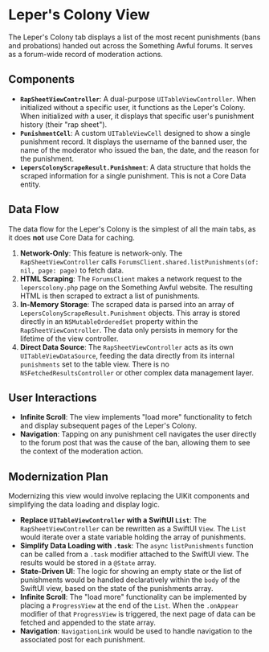 # Leper's Colony View

The Leper's Colony tab displays a list of the most recent punishments (bans and probations) handed out across the Something Awful forums. It serves as a forum-wide record of moderation actions.

## Components

- **`RapSheetViewController`**: A dual-purpose `UITableViewController`. When initialized without a specific user, it functions as the Leper's Colony. When initialized *with* a user, it displays that specific user's punishment history (their "rap sheet").
- **`PunishmentCell`**: A custom `UITableViewCell` designed to show a single punishment record. It displays the username of the banned user, the name of the moderator who issued the ban, the date, and the reason for the punishment.
- **`LepersColonyScrapeResult.Punishment`**: A data structure that holds the scraped information for a single punishment. This is not a Core Data entity.

## Data Flow

The data flow for the Leper's Colony is the simplest of all the main tabs, as it does **not** use Core Data for caching.

1.  **Network-Only**: This feature is network-only. The `RapSheetViewController` calls `ForumsClient.shared.listPunishments(of: nil, page: page)` to fetch data.
2.  **HTML Scraping**: The `ForumsClient` makes a network request to the `leperscolony.php` page on the Something Awful website. The resulting HTML is then scraped to extract a list of punishments.
3.  **In-Memory Storage**: The scraped data is parsed into an array of `LepersColonyScrapeResult.Punishment` objects. This array is stored directly in an `NSMutableOrderedSet` property within the `RapSheetViewController`. The data only persists in memory for the lifetime of the view controller.
4.  **Direct Data Source**: The `RapSheetViewController` acts as its own `UITableViewDataSource`, feeding the data directly from its internal `punishments` set to the table view. There is no `NSFetchedResultsController` or other complex data management layer.

## User Interactions

- **Infinite Scroll**: The view implements "load more" functionality to fetch and display subsequent pages of the Leper's Colony.
- **Navigation**: Tapping on any punishment cell navigates the user directly to the forum post that was the cause of the ban, allowing them to see the context of the moderation action.

## Modernization Plan

Modernizing this view would involve replacing the UIKit components and simplifying the data loading and display logic.

- **Replace `UITableViewController` with a SwiftUI `List`**: The `RapSheetViewController` can be rewritten as a SwiftUI `View`. The `List` would iterate over a state variable holding the array of punishments.
- **Simplify Data Loading with `.task`**: The `async` `listPunishments` function can be called from a `.task` modifier attached to the SwiftUI view. The results would be stored in a `@State` array.
- **State-Driven UI**: The logic for showing an empty state or the list of punishments would be handled declaratively within the `body` of the SwiftUI view, based on the state of the punishments array.
- **Infinite Scroll**: The "load more" functionality can be implemented by placing a `ProgressView` at the end of the `List`. When the `.onAppear` modifier of that `ProgressView` is triggered, the next page of data can be fetched and appended to the state array.
- **Navigation**: `NavigationLink` would be used to handle navigation to the associated post for each punishment. 
